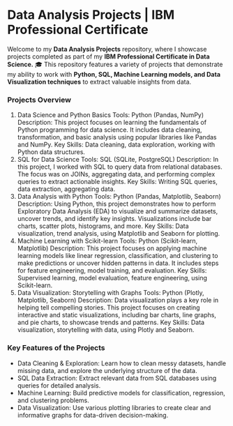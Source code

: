 # Data Analysis Projects | IBM Professional Certificate
Welcome to my <b>Data Analysis Projects</b> repository, where I showcase projects completed as part of my <b>IBM Professional Certificate in Data Science.</b> 🎓 This repository features a variety of projects that demonstrate my ability to work with <b>Python, SQL, Machine Learning models, and Data Visualization techniques</b> to extract valuable insights from data.

### Projects Overview
1. Data Science and Python Basics
Tools: Python (Pandas, NumPy)
Description: This project focuses on learning the fundamentals of Python programming for data science. It includes data cleaning, transformation, and basic analysis using popular libraries like Pandas and NumPy.
Key Skills: Data cleaning, data exploration, working with Python data structures.
2. SQL for Data Science
Tools: SQL (SQLite, PostgreSQL)
Description: In this project, I worked with SQL to query data from relational databases. The focus was on JOINs, aggregating data, and performing complex queries to extract actionable insights.
Key Skills: Writing SQL queries, data extraction, aggregating data.
3. Data Analysis with Python
Tools: Python (Pandas, Matplotlib, Seaborn)
Description: Using Python, this project demonstrates how to perform Exploratory Data Analysis (EDA) to visualize and summarize datasets, uncover trends, and identify key insights. Visualizations include bar charts, scatter plots, histograms, and more.
Key Skills: Data visualization, trend analysis, using Matplotlib and Seaborn for plotting.
4. Machine Learning with Scikit-learn
Tools: Python (Scikit-learn, Matplotlib)
Description: This project focuses on applying machine learning models like linear regression, classification, and clustering to make predictions or uncover hidden patterns in data. It includes steps for feature engineering, model training, and evaluation.
Key Skills: Supervised learning, model evaluation, feature engineering, using Scikit-learn.
5. Data Visualization: Storytelling with Graphs
Tools: Python (Plotly, Matplotlib, Seaborn)
Description: Data visualization plays a key role in helping tell compelling stories. This project focuses on creating interactive and static visualizations, including bar charts, line graphs, and pie charts, to showcase trends and patterns.
Key Skills: Data visualization, storytelling with data, using Plotly and Seaborn.


### Key Features of the Projects
- Data Cleaning & Exploration: Learn how to clean messy datasets, handle missing data, and explore the underlying structure of the data.
- SQL Data Extraction: Extract relevant data from SQL databases using queries for detailed analysis.
- Machine Learning: Build predictive models for classification, regression, and clustering problems.
- Data Visualization: Use various plotting libraries to create clear and informative graphs for data-driven decision-making.
